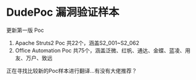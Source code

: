 # DudePoc 漏洞验证样本  

更新第一版 Poc
1. Apache Struts2 Poc 共22个，涵盖S2_001~S2_062
2. Office Automation Poc 共75个，涵盖泛微、红帆、通达、金蝶、蓝凌、用友、万户、致远

正在寻找比较新的Poc样本进行翻译...有没有大佬推荐？
